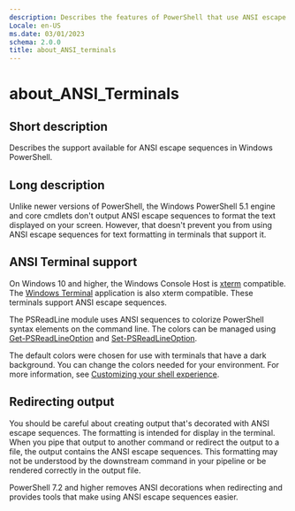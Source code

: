 ```yaml
---
description: Describes the features of PowerShell that use ANSI escape sequences and the terminal hosts that support them.
Locale: en-US
ms.date: 03/01/2023
schema: 2.0.0
title: about_ANSI_terminals
---
```

# about_ANSI_Terminals

## Short description
Describes the support available for ANSI escape sequences in Windows PowerShell.

## Long description

Unlike newer versions of PowerShell, the Windows PowerShell 5.1 engine and core
cmdlets don't output ANSI escape sequences to format the text displayed on your
screen. However, that doesn't prevent you from using ANSI escape sequences for
text formatting in terminals that support it.

## ANSI Terminal support

On Windows 10 and higher, the Windows Console Host is [xterm][02] compatible.
The [Windows Terminal][03] application is also xterm compatible. These
terminals support ANSI escape sequences.

The PSReadLine module uses ANSI sequences to colorize PowerShell syntax
elements on the command line. The colors can be managed using
[Get-PSReadLineOption][04] and [Set-PSReadLineOption][05].

The default colors were chosen for use with terminals that have a dark
background. You can change the colors needed for your environment. For more
information, see [Customizing your shell experience][01].

## Redirecting output

You should be careful about creating output that's decorated with ANSI escape
sequences. The formatting is intended for display in the terminal. When you
pipe that output to another command or redirect the output to a file, the
output contains the ANSI escape sequences. This formatting may not be
understood by the downstream command in your pipeline or be rendered correctly
in the output file.

PowerShell 7.2 and higher removes ANSI decorations when redirecting and
provides tools that make using ANSI escape sequences easier.

<!-- link references -->
[01]: /powershell/scripting/learn/shell/creating-profiles
[02]: https://wikipedia.org/wiki/Xterm
[03]: https://www.microsoft.com/p/windows-terminal/9n0dx20hk701
[04]: xref:PSReadLine.Get-PSReadLineOption
[05]: xref:PSReadLine.Set-PSReadLineOption
